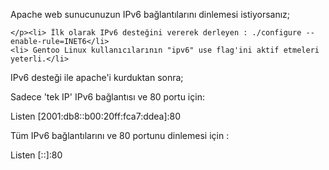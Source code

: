 <html><body><p>Apache web sunucunuzun IPv6 bağlantılarını dinlemesi istiyorsanız;

	</p><li> İlk olarak IPv6 desteğini vererek derleyen : ./configure --enable-rule=INET6</li>
	<li> Gentoo Linux kullanıcılarının "ipv6" use flag'ini aktif etmeleri yeterli.</li>

IPv6 desteği ile apache'i kurduktan sonra;

Sadece 'tek IP' IPv6 bağlantısı ve 80 portu  için:

Listen [2001:db8::b00:20ff:fca7:ddea]:80

Tüm IPv6 bağlantılarını ve 80 portunu dinlemesi için :

Listen [::]:80 </body></html>